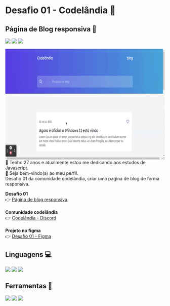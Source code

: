 <div>
<h1>Desafio 01 - Codelândia 🎯</h1>
<h2>Página de Blog responsiva 📲</h2>
</div>



<a href="https://www.instagram.com/welton.araujo2014/"><img src="https://img.shields.io/static/v1?color=blue&label=Instagram&logo=Instagram&logoColor=black&style=for-the-badge&message=Seguir"></a>
<a href="https://www.linkedin.com/in/welton-rodrigues-frontend/"><img src="https://img.shields.io/static/v1?color=blue&label=Linkedin&logo=Linkedin&logoColor=black&style=for-the-badge&message=Conectar"></a>
<a href="https://twitter.com/WeltonDev95"><img src="https://img.shields.io/static/v1?color=blue&label=Twitter&logo=Twitter&logoColor=black&style=for-the-badge&message=Seguir"></a>
</div>
  <div>
   <img src="https://github.com/WeltonDev/desafio-01/blob/main/img/Desafio%2001%20-%20Blog.gif" width="600px" height="350px" align="right" alt="Computador iuriCode">
   
 
<p align="left">👦 Tenho 27 anos e atualmente estou me dedicando aos estudos de Javascript.<br>
   👏 Seja bem-vindo(a) ao meu perfil.<br>
  Desafio 01 da comunidade codelândia, criar uma paǵina de blog de forma responsiva.
</p>
  <b>Desafio 01</b><br>
  👉 <a href="https://weltondev.github.io/desafio-01/">Página de blog responsiva</a><br>
  <br>
  <b>Comunidade codelândia</b><br>
  👉 <a href="https://discord.gg/">Codelândia - Discord</a><br>
  <br>
  <b>Projeto no figma</b><br>
👉 <a href="https://www.figma.com/file/Yb9IBH56g7T1hdIyZ3BMNO/Desafios---Codel%C3%A2ndia?node-id=1148%3A2">Desafio 01 - Figma</a>
  
<div>
  

 <div>

  <h2>Linguagens 💻</h2>
  <a href=""> <img width="26px" src="https://cdn.jsdelivr.net/gh/devicons/devicon/icons/javascript/javascript-original.svg" /></a> 
  <a href=""> <img width="26px"src="https://cdn.jsdelivr.net/gh/devicons/devicon/icons/html5/html5-original-wordmark.svg" /></a>
  <a href=""> <img  width="26px"src="https://cdn.jsdelivr.net/gh/devicons/devicon/icons/css3/css3-original-wordmark.svg" /></a>

</div>
<div>
  <h2>Ferramentas 🔧</h2>
  <img width="26px" src="https://cdn.jsdelivr.net/gh/devicons/devicon/icons/figma/figma-original.svg" />
  <img width="26px" src="https://cdn.jsdelivr.net/gh/devicons/devicon/icons/vscode/vscode-original-wordmark.svg" />
  <img width="26px" src="https://cdn.jsdelivr.net/gh/devicons/devicon/icons/linux/linux-original.svg" />
   </div>
   

  
